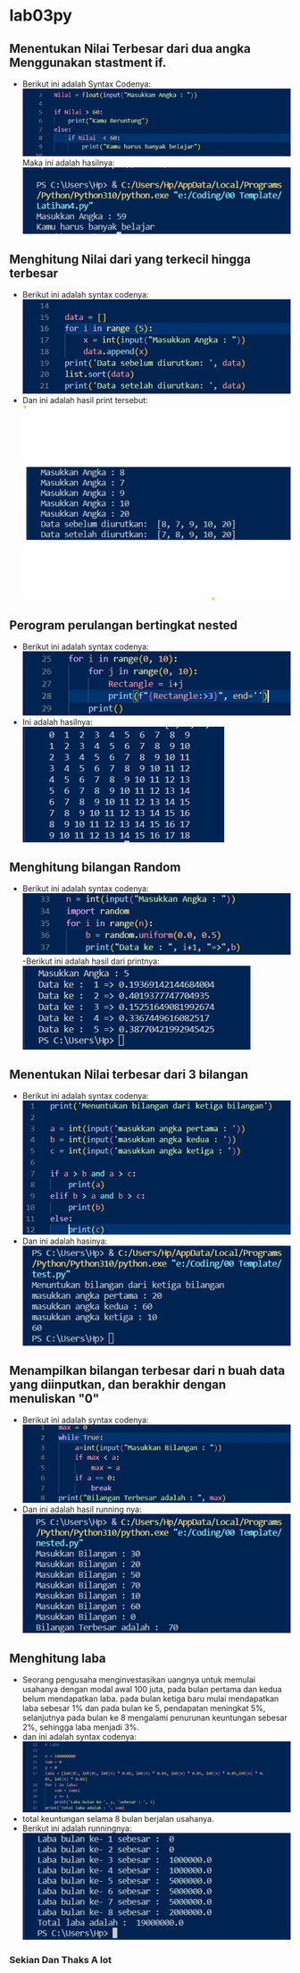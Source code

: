 # lab03py

## Menentukan Nilai Terbesar dari dua angka Menggunakan stastment if.
- Berikut ini adalah Syntax Codenya:
![image1](SS/SS1.jpg)
  Maka ini adalah hasilnya:
![image2](SS/SS2.jpg)

## Menghitung Nilai dari yang terkecil hingga terbesar
- Berikut ini adalah syntax codenya:
![image3](SS/SS3.jpg)
- Dan ini adalah hasil print tersebut:
![image4](SS/SS4.jpg)

## Perogram perulangan bertingkat nested
- Berikut ini adalah syntax codenya:
![image5](SS/SS5.jpg)
- Ini adalah hasilnya:
![image6](SS/SS6.jpg)

## Menghitung bilangan Random 
- Berikut ini adalah syntax codenya:
![image7](SS/SS7.jpg)
-Berikut ini adalah hasil dari printnya:
![image8](SS/SS8.jpg)

## Menentukan Nilai terbesar dari 3 bilangan
- Berikut ini adalah syntax codenya:
![image9](SS/SS9.jpg)
- Dan ini adalah hasinya:
![image10](SS/SS10.jpg)

## Menampilkan bilangan terbesar dari n buah data yang diinputkan, dan berakhir dengan menuliskan "0"
- Berikut ini adalah syntax codenya:
![image11](SS/SS11.jpg)
- Dan ini adalah hasil running nya:
![image12](SS/SS12.jpg)

## Menghitung laba
- Seorang pengusaha menginvestasikan uangnya untuk memulai usahanya dengan modal awal 100 juta, pada bulan pertama dan kedua belum mendapatkan laba. pada bulan ketiga baru mulai mendapatkan laba sebesar 1% dan pada bulan ke 5, pendapatan meningkat 5%, selanjutnya pada bulan ke 8 mengalami penurunan keuntungan sebesar 2%, sehingga laba menjadi 3%.
- dan ini adalah syntax codenya:
![image13](SS/SS13.jpg)
- total keuntungan selama 8 bulan berjalan usahanya.
- Berikut ini adalah runningnya:
![image14](SS/SS14.jpg)

### Sekian Dan Thaks A lot 